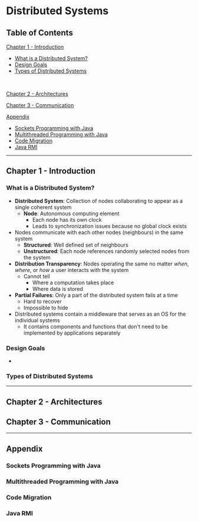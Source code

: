 # Distributed Systems


## Table of Contents

[Chapter 1 - Introduction](#Chapter1)
- [What is a Distributed System?](#1.1)
- [Design Goals](#1.2)
- [Types of Distributed Systems](#1.3)
<br>

[Chapter 2 - Architectures](#Chapter2)
<br>

[Chapter 3 - Communication](#Chapter3)
<br>

[Appendix](#Appendix)
- [Sockets Programming with Java](#a.1)
- [Multithreaded Programming with Java](#a.2)
- [Code Migration](#a.3)
- [Java RMI](#a.4)

---

<a name="Chapter1"></a>

## Chapter 1 - Introduction

<a name="1.1"></a>

### What is a Distributed System?
- **Distributed System**: Collection of nodes collaborating to appear as a single coherent system
  - **Node**: Autonomous computing element
    - Each node has its own clock
    - Leads to synchronization issues because no global clock exists
- Nodes communicate with each other nodes (neighbours) in the same system
  - **Structured**: Well defined set of neighbours
  - **Unstructured**: Each node references randomly selected nodes from the system
- **Distribution Transparency**: Nodes operating the same no matter *when*, *where*, or *how* a user interacts with the system
  - Cannot tell
    - Where a computation takes place
    - Where data is stored
- **Partial Failures**: Only a part of the distributed system fails at a time
    - Hard to recover
    - Impossible to hide
- Distributed systems contain a middleware that serves as an OS for the individual systems
  - It contains components and functions that don't need to be implemented by applications separately

<a name="1.2"></a>

### Design Goals
- 

<a name="1.3"></a>

### Types of Distributed Systems

---


<a name="Chapter2"></a>

## Chapter 2 - Architectures


<a name="Chapter3"></a>

## Chapter 3 - Communication

---

<a name="Appendix"></a>

## Appendix

<a name="a.1"></a>

### Sockets Programming with Java

<a name="a.2"></a>

### Multithreaded Programming with Java

<a name="a.3"></a>

### Code Migration

<a name="a.4"></a>

### Java RMI

